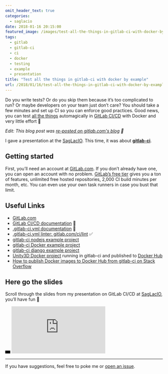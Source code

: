 ```yaml
---
omit_header_text: true
categories:
  - saglacio
date: 2018-01-16 20:15:00
featured_image: /images/test-all-the-things-in-gitlab-ci-with-docker-by-example.jpg
tags:
  - gitlab
  - gitlab-ci
  - ci
  - docker
  - testing
  - example
  - presentation
title: "Test all the things in gitlab-ci with docker by example"
url: /2018/01/16/test-all-the-things-in-gitlab-ci-with-docker-by-example/
---
```



Do you write tests? Or do you skip them because it’s too complicated to run? Or maybe developers on your team just don’t care? You should take a few minutes and set up CI so you can enforce good practices. Good news, you can test [all the things](http://knowyourmeme.com/memes/all-the-things) automagically in [GitLab CI/CD](https://about.gitlab.com/features/gitlab-ci-cd/) with Docker and very little effort 🤘

<!--more-->

_Edit: This blog post was [re-posted on gitlab.com's blog](https://about.gitlab.com/2018/02/05/test-all-the-things-gitlab-ci-docker-examples/) 🎉_

I gave a presentation at the [SagLacIO][saglacio]. This time, it was about **[gitlab-ci][gitlab-ci]**.

## Getting started

First, you’ll need an account at [GitLab.com][gitlab.com]. If you don’t already have one, you can open an account with no problem. [GitLab’s free tier](https://about.gitlab.com/products/) gives you a ton of features, unlimited free hosted repositories, 2,000 CI build minutes per month, etc. You can even use your own task runners in case you bust that limit.

## Useful Links

* [GitLab.com][gitlab.com]
* [GitLab CI/CD documentation](https://docs.gitlab.com/ee/ci/README.html) 📗
* [.gitlab-ci.yml documentation](https://docs.gitlab.com/ee/ci/yaml/README.html) 📕
* [.gitlab-ci.yml linter: gitlab.com/ci/lint](https://gitlab.com/ci/lint/) ✅
* [gitlab-ci nodejs example project](https://gitlab.com/gableroux/gitlab-ci-example-nodejs)
* [gitlab-ci Docker example project](https://gitlab.com/gableroux/gitlab-ci-example-docker)
* [gitlab-ci django example project](https://gitlab.com/gableroux/gitlab-ci-example-django)
* [Unity3D Docker project](https://gitlab.com/gableroux/unity3d) running in gitlab-ci and published to [Docker Hub](https://hub.docker.com/r/gableroux/unity3d/)
* [How to publish Docker images to Docker Hub from gitlab-ci on Stack Overflow](https://stackoverflow.com/questions/45517733/how-to-publish-docker-images-to-docker-hub-from-gitlab-ci)

## Here go the slides

Scroll through the slides from my presentation on GitLab CI/CD at [SagLacIO][saglacio], you’ll have fun 🤘

<div class="responsive-iframe-wrapper">
    <div class="responsive-iframe">
        <img class="ratio" src="/images/layout/placeholder_16x9.gif" alt="placeholder"/>
        <iframe src="https://docs.google.com/presentation/d/10835yig54EbR_OQcxSXURkPk_0zkhLxaWHdRdXb-yWw/embed?start=false&loop=false&delayms=3000" frameborder="0" allowfullscreen="true" mozallowfullscreen="true" webkitallowfullscreen="true"></iframe>
    </div>
</div>

---

If you have suggestions, feel free to poke me or [open an issue](https://github.com/GabLeRoux/gableroux.github.io/issues).

[saglacio]: http://saglac.io
[gitlab-ci]: https://about.gitlab.com/features/gitlab-ci-cd/
[docker]: https://www.docker.com/
[gitlab.com]: https://gitlab.com/
